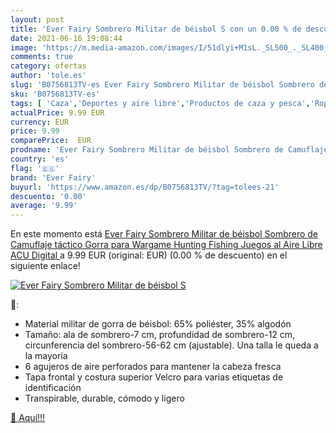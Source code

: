 ```yaml
---
layout: post
title: 'Ever Fairy Sombrero Militar de béisbol S con un 0.00 % de descuento'
date: 2021-06-16 19:08:44
image: 'https://m.media-amazon.com/images/I/51dlyi+M1sL._SL500_._SL400_.jpg'
comments: true
category: ofertas
author: 'tole.es'
slug: 'B0756813TV-es Ever Fairy Sombrero Militar de béisbol Sombrero de...'
sku: 'B0756813TV-es'
tags: [ 'Caza','Deportes y aire libre','Productos de caza y pesca','Ropa de caza','Ropa de caza para hombre','Sombreros y gorras de caza para hombre','ever fairy','fairy', ]
actualPrice: 9.99 EUR
currency: EUR
price: 9.99
comparePrice:  EUR
prodname: 'Ever Fairy Sombrero Militar de béisbol Sombrero de Camuflaje táctico Gorra para Wargame Hunting Fishing Juegos al Aire Libre  ACU Digital '
country: 'es'
flag: '🇪🇸'
brand: 'Ever Fairy'
buyurl: 'https://www.amazon.es/dp/B0756813TV/?tag=tolees-21'
descuento: '0.00'
average: '9.99'
---
```


En este momento está [Ever Fairy Sombrero Militar de béisbol Sombrero de Camuflaje táctico Gorra para Wargame Hunting Fishing Juegos al Aire Libre  ACU Digital ](https://www.amazon.es/dp/B0756813TV/?tag=tolees-21) a 9.99 EUR (original:  EUR) (0.00 %  de descuento) en el siguiente enlace!

[![Ever Fairy Sombrero Militar de béisbol S](https://m.media-amazon.com/images/I/51dlyi+M1sL._SL500_._SL400_.jpg)](https://www.amazon.es/dp/B0756813TV/?tag=tolees-21)

🔎:

- Material militar de gorra de béisbol: 65% poliéster, 35% algodón
- Tamaño: ala de sombrero-7 cm, profundidad de sombrero-12 cm, circunferencia del sombrero-56-62 cm (ajustable). Una talla le queda a la mayoría
- 6 agujeros de aire perforados para mantener la cabeza fresca
- Tapa frontal y costura superior Velcro para varias etiquetas de identificación
- Transpirable, durable, cómodo y ligero

[🛒 Aquí!!!](https://www.amazon.es/dp/B0756813TV/?tag=tolees-21)
